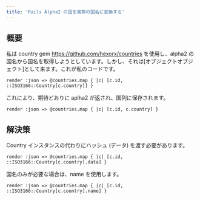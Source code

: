 ```yaml
---
title: 'Rails Alpha2 の国を実際の国名に変換する'
---
```


## 概要
私は country gem https://github.com/hexorx/countries を使用し、alpha2 の国名から国名を取得しようとしています。しかし、それは[オブジェクトオブジェクト]として来ます。これが私のコードです。

```
render :json => @countries.map { |c| [c.id, ::ISO3166::Country[c.country]] }

```
これにより、期待どおりに aplha2 が返され、国列に保存されます。

```
render :json => @countries.map { |c| [c.id, c.country] }

```
## 解決策
Country インスタンスの代わりにハッシュ (データ) を渡す必要があります。

```
render :json => @countries.map { |c| [c.id, ::ISO3166::Country[c.country].data] }

```
国名のみが必要な場合は、name を使用します。

```
render :json => @countries.map { |c| [c.id, ::ISO3166::Country[c.country].name] }

```
